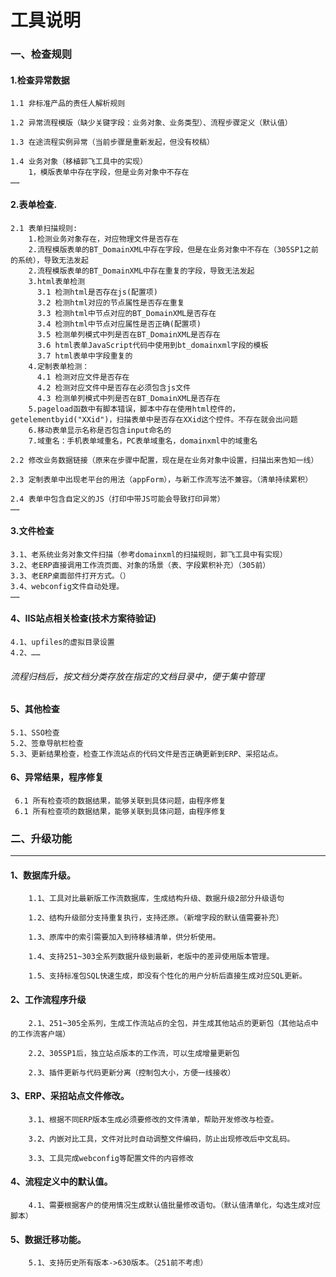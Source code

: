 ﻿# 工具说明

### 一、检查规则

#### 1.检查异常数据
    1.1 非标准产品的责任人解析规则

    1.2 异常流程模版（缺少关键字段：业务对象、业务类型）、流程步骤定义（默认值）

    1.3 在途流程实例异常（当前步骤是重新发起，但没有校稿）

    1.4 业务对象（移植郭飞工具中的实现）
        1，模版表单中存在字段，但是业务对象中不存在
    ……

#### 2.表单检查.
    2.1 表单扫描规则: 
        1.检测业务对象存在，对应物理文件是否存在
        2.流程模版表单的BT_DomainXML中存在字段，但是在业务对象中不存在（305SP1之前的系统），导致无法发起
        2.流程模版表单的BT_DomainXML中存在重复的字段，导致无法发起
        3.html表单检测
          3.1 检测html是否存在js(配置项)
          3.2 检测html对应的节点属性是否存在重复
          3.3 检测html中节点对应的BT_DomainXML是否存在
          3.4 检测html中节点对应属性是否正确(配置项)
          3.5 检测单列模式中列是否在BT_DomainXML是否存在
          3.6 html表单JavaScript代码中使用到bt_domainxml字段的模板
          3.7 html表单中字段重复的
        4.定制表单检测：
          4.1 检测对应文件是否存在
          4.2 检测对应文件中是否存在必须包含js文件
          4.3 检测单列模式中列是否在BT_DomainXML是否存在 
        5.pageload函数中有脚本错误，脚本中存在使用html控件的，getelementbyid("XXid")，扫描表单中是否存在XXid这个控件。不存在就会出问题
        6.移动表单显示名称是否包含input命名的      
        7.域重名：手机表单域重名，PC表单域重名，domainxml中的域重名

    2.2 修改业务数据链接（原来在步骤中配置，现在是在业务对象中设置，扫描出来告知一线）

    2.3 定制表单中出现老平台的用法（appForm），与新工作流写法不兼容。（清单持续累积）

    2.4 表单中包含自定义的JS（打印中带JS可能会导致打印异常）
    ……

#### 3.文件检查
    3.1、老系统业务对象文件扫描（参考domainxml的扫描规则，郭飞工具中有实现）
    3.2、老ERP直接调用工作流页面、对象的场景（表、字段累积补充）（305前）
    3.3、老ERP桌面部件打开方式。（）
    3.4、webconfig文件自动处理。
    ……

#### 4、IIS站点相关检查(技术方案待验证)
    4.1、upfiles的虚拟目录设置
    4.2、……
###### 流程归档后，按文档分类存放在指定的文档目录中，便于集中管理


#### 5、其他检查
    5.1、SSO检查
    5.2、签章导航栏检查    
    5.3、更新结果检查，检查工作流站点的代码文件是否正确更新到ERP、采招站点。

#### 6、异常结果，程序修复
     6.1 所有检查项的数据结果，能够关联到具体问题，由程序修复
     6.1 所有检查项的数据结果，能够关联到具体问题，由程序修复

### 二、升级功能
- - - 

#### 1、数据库升级。
        1.1、工具对比最新版工作流数据库，生成结构升级、数据升级2部分升级语句

        1.2、结构升级部分支持重复执行，支持还原。（新增字段的默认值需要补充）
        
        1.3、原库中的索引需要加入到待移植清单，供分析使用。
        
        1.4、支持251~303全系列数据升级到最新，老版中的差异使用版本管理。
        
        1.5、支持标准包SQL快速生成，即没有个性化的用户分析后直接生成对应SQL更新。

#### 2、工作流程序升级
        2.1、251~305全系列，生成工作流站点的全包，并生成其他站点的更新包（其他站点中的工作流客户端）
        
        2.2、305SP1后，独立站点版本的工作流，可以生成增量更新包
        
        2.3、插件更新与代码更新分离（控制包大小，方便一线接收）
#### 3、ERP、采招站点文件修改。
        3.1、根据不同ERP版本生成必须要修改的文件清单，帮助开发修改与检查。
        
        3.2、内嵌对比工具，文件对比时自动调整文件编码，防止出现修改后中文乱码。
        
        3.3、工具完成webconfig等配置文件的内容修改

#### 4、流程定义中的默认值。
        4.1、需要根据客户的使用情况生成默认值批量修改语句。（默认值清单化，勾选生成对应脚本）

#### 5、数据迁移功能。
        5.1、支持历史所有版本->630版本。（251前不考虑）